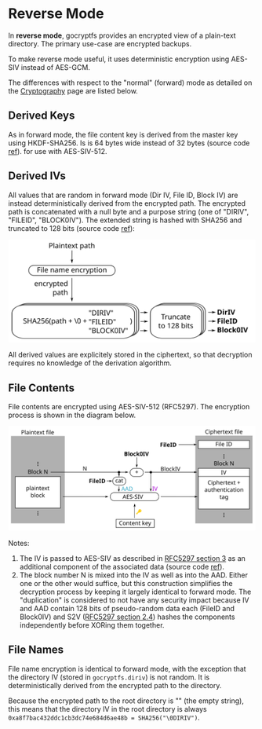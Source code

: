 Reverse Mode
============

In **reverse mode**, gocryptfs provides an encrypted view of a
plain-text directory. The primary use-case are encrypted backups.

To make reverse mode useful, it uses deterministic encryption using
AES-SIV instead of AES-GCM.

The differences with respect to the "normal" (forward) mode as detailed
on the [Cryptography](forward_mode_crypto.md) page are listed below.

Derived Keys
------------

As in forward mode, the file content key is derived from the master key
using HKDF-SHA256. Is is 64 bytes wide instead of 32 bytes
(source code [ref](https://github.com/rfjakob/gocryptfs/blob/f0e29d9b90b63d5fbe4164161ecb0e1035bb4af4/internal/cryptocore/cryptocore.go#L111)).
for use with AES-SIV-512.

Derived IVs
-----------

All values that are random in forward mode (Dir IV, File ID, Block IV)
are instead deterministically derived from the encrypted path.
The encrypted path is concatenated with a null byte and a
purpose string (one of "DIRIV", "FILEID", "BLOCK0IV"). The extended string
is hashed with SHA256 and truncated to 128 bits (source code
[ref](https://github.com/rfjakob/gocryptfs/blob/f0e29d9b90b63d5fbe4164161ecb0e1035bb4af4/internal/pathiv/pathiv.go#L26)):

![](img/reverse-derivePathIV.svg)

All derived values are explicitely stored in the ciphertext,
so that decryption requires no knowledge of the derivation
algorithm.

File Contents
-------------

File contents are encrypted using AES-SIV-512 (RFC5297).
The encryption process is shown in the diagram below.

![](img/reverse-file-content-encryption.svg)

Notes:

1. The IV is passed to AES-SIV as described in
   [RFC5297 section 3](https://tools.ietf.org/html/rfc5297#section-3)
   as an additional component of the associated data
   (source code [ref](https://github.com/rfjakob/gocryptfs/blob/f0e29d9b90b63d5fbe4164161ecb0e1035bb4af4/internal/siv_aead/siv_aead.go#L60)).
2. The block number N is mixed into the IV as well as into the AAD.
   Either one or the other would suffice, but this construction simplifies
   the decryption process by keeping it largely identical to forward mode.
   The "duplication" is considered to not have
   any security impact because IV and AAD contain 128 bits of
   pseudo-random data each (FileID and Block0IV) and S2V
   ([RFC5297 section 2.4](https://tools.ietf.org/html/rfc5297#section-2.4))
   hashes the components independently before XORing them together.

File Names
----------

File name encryption is identical to forward mode, with the exception
that the directory IV (stored in `gocryptfs.diriv`) is not random.
It is deterministically derived from the encrypted
path to the directory.

Because the encrypted path to the root directory is "" (the empty string),
this means that the directory IV in the root directory is always
`0xa8f7bac432ddc1cb3dc74e684d6ae48b = SHA256("\0DIRIV")`.
